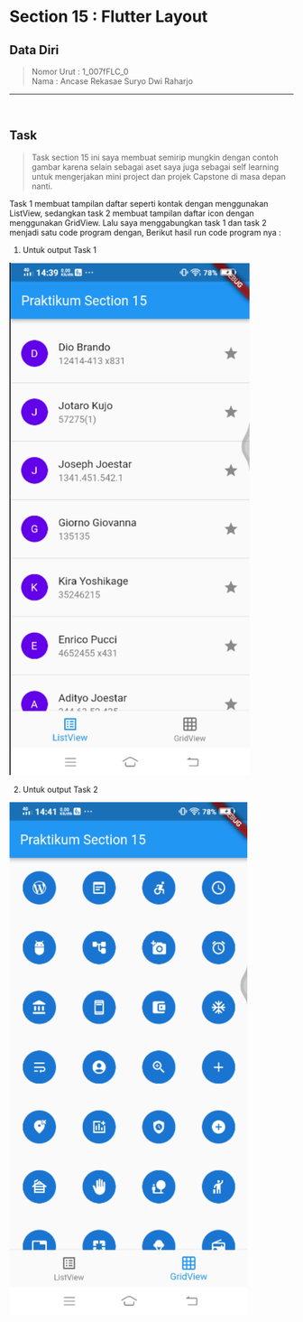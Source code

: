 # Section 15 : Flutter Layout

## Data Diri

> Nomor Urut  : 1_007fFLC_0 <br>
Nama        : Ancase Rekasae Suryo Dwi Raharjo

--- 

<br>

## **Task**

>Task section 15 ini saya membuat semirip mungkin dengan contoh gambar karena selain sebagai aset saya juga sebagai self learning untuk mengerjakan mini project dan projek Capstone di masa depan nanti.

Task 1 membuat tampilan daftar seperti kontak dengan menggunakan ListView, sedangkan task 2 membuat tampilan daftar icon dengan menggunakan GridView. Lalu saya menggabungkan task 1 dan task 2 menjadi satu code program dengan, Berikut hasil run code program nya :

1. Untuk output Task 1 

![Screenshot output Task 1](../Screenshots/Screenshot_outputTask1.png)

2. Untuk output Task 2 

![Screenshot output Task 2](../Screenshots/Screenshot_outputTask2.png)